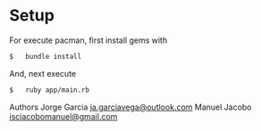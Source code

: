 # Setup

For execute pacman, first install gems with

```sh
$   bundle install
```
And, next execute
```sh
$   ruby app/main.rb
```

Authors
Jorge Garcia <ja.garciavega@outlook.com>
Manuel Jacobo <iscjacobomanuel@gmail.com>
